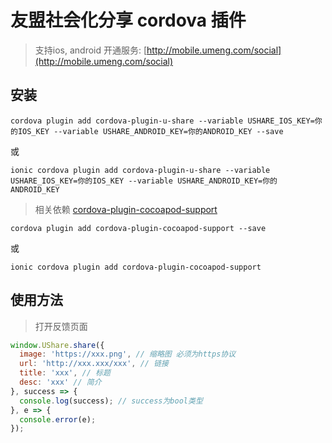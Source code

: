 # 友盟社会化分享 cordova 插件

> 支持ios, android
开通服务: [http://mobile.umeng.com/social](http://mobile.umeng.com/social)

## 安装

```
cordova plugin add cordova-plugin-u-share --variable USHARE_IOS_KEY=你的IOS_KEY --variable USHARE_ANDROID_KEY=你的ANDROID_KEY --save
```
或
```
ionic cordova plugin add cordova-plugin-u-share --variable USHARE_IOS_KEY=你的IOS_KEY --variable USHARE_ANDROID_KEY=你的ANDROID_KEY
```

> 相关依赖
[cordova-plugin-cocoapod-support](https://www.npmjs.com/package/cordova-plugin-cocoapod-support)
```
cordova plugin add cordova-plugin-cocoapod-support --save
```
或
```
ionic cordova plugin add cordova-plugin-cocoapod-support
```

## 使用方法
>打开反馈页面
```js
window.UShare.share({
  image: 'https://xxx.png', // 缩略图 必须为https协议
  url: 'http://xxx.xxx/xxx', // 链接
  title: 'xxx', // 标题
  desc: 'xxx' // 简介
}, success => {
  console.log(success); // success为bool类型
}, e => {
  console.error(e);
});

```